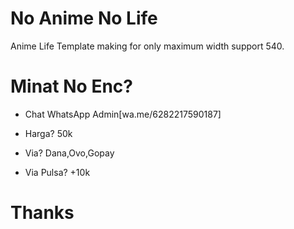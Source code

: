 # No Anime No Life
Anime Life Template making for only maximum width support 540.

# Minat No Enc?

- Chat WhatsApp Admin[wa.me/6282217590187]

- Harga? 50k

- Via? Dana,Ovo,Gopay

- Via Pulsa? +10k

# Thanks